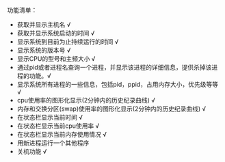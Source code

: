功能清单：

- 获取并显示主机名 √
- 获取并显示系统启动的时间 √
- 显示系统到目前为止持续运行的时间 √
- 显示系统的版本号 √
- 显示CPU的型号和主频大小 √
- 通过pid或者进程名查询一个进程，并显示该进程的详细信息，提供杀掉该进程的功能。√
- 显示系统所有进程的一些信息，包括pid，ppid，占用内存大小，优先级等等  √
- cpu使用率的图形化显示(2分钟内的历史纪录曲线) √
- 内存和交换分区(swap)使用率的图形化显示(2分钟内的历史纪录曲线) √
- 在状态栏显示当前时间 √
- 在状态栏显示当前cpu使用率 √
- 在状态栏显示当前内存使用情况 √
- 用新进程运行一个其他程序
- 关机功能 √